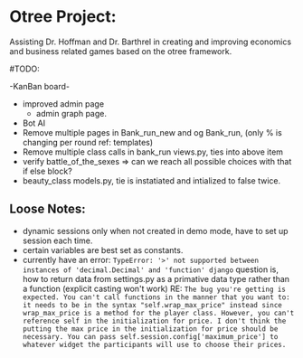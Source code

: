 # Otree Project:

Assisting Dr. Hoffman and Dr. Barthrel in creating and improving economics and business related games based on the otree framework. 

#TODO: 

 -KanBan board-
* improved admin page
    * admin graph page. 
* Bot AI
* Remove multiple pages in Bank_run_new and og Bank_run, (only % is changing per round ref: templates)
* Remove multiple class calls in bank_run views.py, ties into above item
* verify battle_of_the_sexes => can we reach all possible choices with that if else block?
* beauty_class models.py, tie is instatiated and intialized to false twice. 

## Loose Notes: 
* dynamic sessions only when not created in demo mode, have to set up session each time. 
* certain variables are best set as constants.
* currently have an error: `TypeError: '>' not supported between instances of 'decimal.Decimal' and 'function' django`
        question is, how to return data from settings.py as a primative data type rather than a function (explicit casting won't work)
        RE: `The bug you're getting is expected. You can't call functions in the manner that you want to: it needs to be in the syntax "self.wrap_max_price" instead since wrap_max_price is a method for the player class. However, you can't reference self in the initialization for price. I don't think the putting the max price in the initialization for price should be necessary. You can pass self.session.config['maximum_price'] to whatever widget the participants will use to choose their prices.` 

